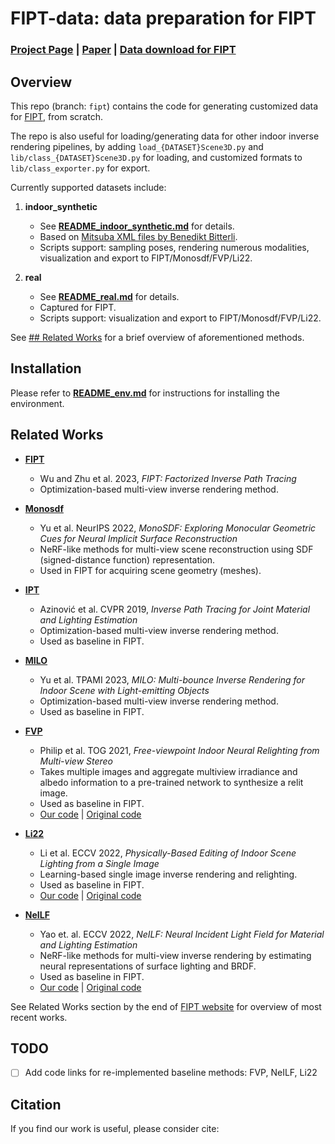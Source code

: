 # FIPT-data: data preparation for FIPT

### [Project Page](https://jerrypiglet.github.io/fipt-ucsd/) | [Paper]() | [Data download for FIPT](https://drive.google.com/drive/folders/1N8H1yR41MykUuSTyHvKGsZcuV2VjtWGr?usp=share_link)

## Overview
This repo (branch: `fipt`) contains the code for generating customized data for [FIPT](), from scratch. 

The repo is also useful for loading/generating data for other indoor inverse rendering pipelines, by adding `load_{DATASET}Scene3D.py` and `lib/class_{DATASET}Scene3D.py` for loading, and  customized formats to `lib/class_exporter.py` for export.

Currently supported datasets include:

1. **indoor_synthetic**
   - See [**README_indoor_synthetic.md**](README_indoor_synthetic.md) for details.
   - Based on [Mitsuba XML files by Benedikt Bitterli](https://benedikt-bitterli.me/resources/).
   - Scripts support: sampling poses, rendering numerous modalities, visualization and export to FIPT/Monosdf/FVP/Li22.

2. **real**
   - See [**README_real.md**](README_real.md) for details.
   - Captured for FIPT.
   - Scripts support: visualization and export to FIPT/Monosdf/FVP/Li22.

See [## Related Works](#related-works) for a brief overview of aforementioned methods.

## Installation

Please refer to [**README_env.md**](README_env.md) for instructions for installing the environment.
## Related Works
- [**FIPT**](https://jerrypiglet.github.io/fipt-ucsd/)
  - Wu and Zhu et al. 2023, *FIPT: Factorized Inverse Path Tracing*
  - Optimization-based multi-view inverse rendering method.

- [**Monosdf**](https://niujinshuchong.github.io/monosdf/)
  - Yu et al. NeurIPS 2022, *MonoSDF: Exploring Monocular Geometric Cues for Neural Implicit Surface Reconstruction*
  - NeRF-like methods for multi-view scene reconstruction using SDF (signed-distance function) representation.
  - Used in FIPT for acquiring scene geometry (meshes).

- [**IPT**](https://arxiv.org/abs/1903.07145)
  - Azinović et al. CVPR 2019, *Inverse Path Tracing for Joint Material and Lighting Estimation*
  - Optimization-based multi-view inverse rendering method.
  - Used as baseline in FIPT.

- [**MILO**](https://ci.idm.pku.edu.cn/Yu_TPAMI23.pdf)
  - Yu et al. TPAMI 2023, *MILO: Multi-bounce Inverse Rendering for Indoor Scene with Light-emitting Objects*
  - Optimization-based multi-view inverse rendering method.
  - Used as baseline in FIPT.

- [**FVP**](https://repo-sam.inria.fr/fungraph/deep-indoor-relight/)
  - Philip et al. TOG 2021, *Free-viewpoint Indoor Neural Relighting from Multi-view Stereo*
  - Takes multiple images and aggregate multiview irradiance and albedo information to a pre-trained network to synthesize a relit image.
  - Used as baseline in FIPT.
  - [Our code]() | [Original code](https://gitlab.inria.fr/sibr/projects/indoor_relighting)

- [**Li22**](https://vilab-ucsd.github.io/ucsd-IndoorLightEditing/)
  - Li et al. ECCV 2022, *Physically-Based Editing of Indoor Scene Lighting from a Single Image*
  - Learning-based single image inverse rendering and relighting.
  - Used as baseline in FIPT.
  - [Our code]() | [Original code](https://github.com/ViLab-UCSD/IndoorLightEditing)

- [**NeILF**](https://machinelearning.apple.com/research/neural-incident-light-field)
  - Yao et. al. ECCV 2022, *NeILF: Neural Incident Light Field for Material and Lighting Estimation*
  - NeRF-like methods for multi-view inverse rendering by estimating neural representations of surface lighting and BRDF.
  - Used as baseline in FIPT.
  - [Our code]() | [Original code](https://github.com/apple/ml-neilf)

See Related Works section by the end of [FIPT website](https://jerrypiglet.github.io/fipt-ucsd/) for overview of most recent works.

## TODO

- [ ] Add code links for re-implemented baseline methods: FVP, NeILF, Li22

## Citation

If you find our work is useful, please consider cite:

```
```
